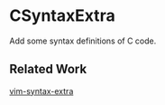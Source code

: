 # CSyntaxExtra
Add some syntax definitions of C code.

## Related Work
[vim-syntax-extra](https://github.com/justinmk/vim-syntax-extra)
